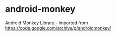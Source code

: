 # android-monkey
 Android Monkey Library - imported from https://code.google.com/archive/p/androidmonkey/
